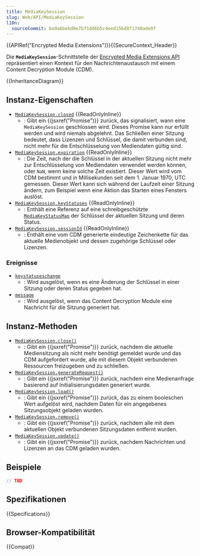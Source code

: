 ```yaml
---
title: MediaKeySession
slug: Web/API/MediaKeySession
l10n:
  sourceCommit: ba9a6bebd0e7bf1dd6b5c4eed156d8f1748ade0f
---
```


{{APIRef("Encrypted Media Extensions")}}{{SecureContext_Header}}

Die **`MediaKeySession`**-Schnittstelle der [Encrypted Media Extensions API](/de/docs/Web/API/Encrypted_Media_Extensions_API) repräsentiert einen Kontext für den Nachrichtenaustausch mit einem Content Decryption Module (CDM).

{{InheritanceDiagram}}

## Instanz-Eigenschaften

- [`MediaKeySession.closed`](/de/docs/Web/API/MediaKeySession/closed) {{ReadOnlyInline}}
  - : Gibt ein {{jsxref("Promise")}} zurück, das signalisiert, wann eine `MediaKeySession` geschlossen wird. Dieses Promise kann nur erfüllt werden und wird niemals abgelehnt. Das Schließen einer Sitzung bedeutet, dass Lizenzen und Schlüssel, die damit verbunden sind, nicht mehr für die Entschlüsselung von Mediendaten gültig sind.
- [`MediaKeySession.expiration`](/de/docs/Web/API/MediaKeySession/expiration) {{ReadOnlyInline}}
  - : Die Zeit, nach der die Schlüssel in der aktuellen Sitzung nicht mehr zur Entschlüsselung von Mediendaten verwendet werden können, oder `NaN`, wenn keine solche Zeit existiert. Dieser Wert wird vom CDM bestimmt und in Millisekunden seit dem 1. Januar 1970, UTC gemessen. Dieser Wert kann sich während der Laufzeit einer Sitzung ändern, zum Beispiel wenn eine Aktion das Starten eines Fensters auslöst.
- [`MediaKeySession.keyStatuses`](/de/docs/Web/API/MediaKeySession/keyStatuses) {{ReadOnlyInline}}
  - : Enthält eine Referenz auf eine schreibgeschützte [`MediaKeyStatusMap`](/de/docs/Web/API/MediaKeyStatusMap) der Schlüssel der aktuellen Sitzung und deren Status.
- [`MediaKeySession.sessionId`](/de/docs/Web/API/MediaKeySession/sessionId) {{ReadOnlyInline}}
  - : Enthält eine vom CDM generierte eindeutige Zeichenkette für das aktuelle Medienobjekt und dessen zugehörige Schlüssel oder Lizenzen.

### Ereignisse

- [`keystatuseschange`](/de/docs/Web/API/MediaKeySession/keystatuseschange_event)
  - : Wird ausgelöst, wenn es eine Änderung der Schlüssel in einer Sitzung oder deren Status gegeben hat.
- [`message`](/de/docs/Web/API/MediaKeySession/message_event)
  - : Wird ausgelöst, wenn das Content Decryption Module eine Nachricht für die Sitzung generiert hat.

## Instanz-Methoden

- [`MediaKeySession.close()`](/de/docs/Web/API/MediaKeySession/close)
  - : Gibt ein {{jsxref("Promise")}} zurück, nachdem die aktuelle Mediensitzung als nicht mehr benötigt gemeldet wurde und das CDM aufgefordert wurde, alle mit diesem Objekt verbundenen Ressourcen freizugeben und zu schließen.
- [`MediaKeySession.generateRequest()`](/de/docs/Web/API/MediaKeySession/generateRequest)
  - : Gibt ein {{jsxref("Promise")}} zurück, nachdem eine Medienanfrage basierend auf Initialisierungsdaten generiert wurde.
- [`MediaKeySession.load()`](/de/docs/Web/API/MediaKeySession/load)
  - : Gibt ein {{jsxref("Promise")}} zurück, das zu einem booleschen Wert aufgelöst wird, nachdem Daten für ein angegebenes Sitzungsobjekt geladen wurden.
- [`MediaKeySession.remove()`](/de/docs/Web/API/MediaKeySession/remove)
  - : Gibt ein {{jsxref("Promise")}} zurück, nachdem alle mit dem aktuellen Objekt verbundenen Sitzungsdaten entfernt wurden.
- [`MediaKeySession.update()`](/de/docs/Web/API/MediaKeySession/update)
  - : Gibt ein {{jsxref("Promise")}} zurück, nachdem Nachrichten und Lizenzen an das CDM geladen wurden.

## Beispiele

```js
// TBD
```

## Spezifikationen

{{Specifications}}

## Browser-Kompatibilität

{{Compat}}
